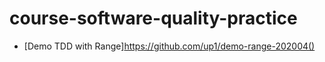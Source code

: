 # course-software-quality-practice

* [Demo TDD with Range]https://github.com/up1/demo-range-202004()
